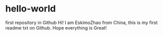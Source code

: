 # hello-world
first repository in Github
Hi! I am EskimoZhao from China, this is my first readme txt on Github.
Hope everything is Great!
